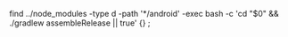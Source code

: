 find ../node_modules -type d -path '*/android' -exec bash -c 'cd "$0" && ./gradlew assembleRelease || true' {} \;
